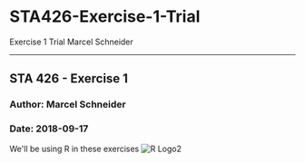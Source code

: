 # STA426-Exercise-1-Trial
Exercise 1 Trial Marcel Schneider

---------------------------------------------------------------

## STA 426 - Exercise 1
### Author:  Marcel Schneider
### Date: 2018-09-17




We'll be using R in these exercises ![R Logo2][R Logo]






[R Logo]: https://de.wikipedia.org/wiki/R_(Programmiersprache)#/media/File:R_logo.svg
